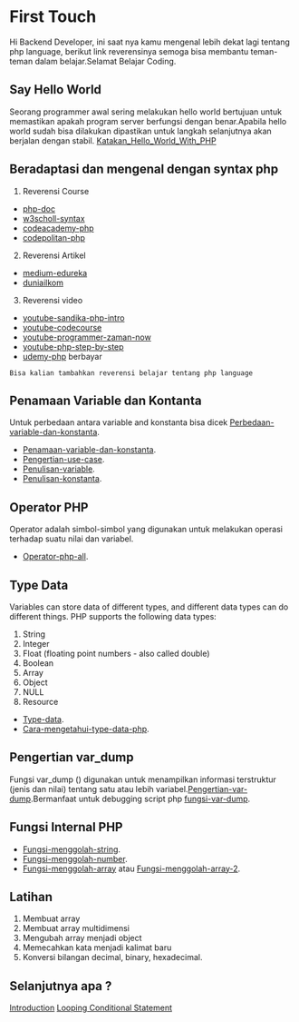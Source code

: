 # First Touch
Hi Backend Developer, ini saat nya kamu mengenal lebih dekat lagi tentang php language, berikut link reverensinya semoga bisa membantu teman-teman dalam belajar.Selamat Belajar Coding.
## Say Hello World
Seorang programmer awal sering melakukan hello world bertujuan untuk memastikan apakah program server berfungsi dengan benar.Apabila hello world sudah bisa dilakukan dipastikan untuk langkah selanjutnya akan berjalan dengan stabil. [Katakan_Hello_World_With_PHP](https://github.com/triabagus/roadmap-backend/blob/master/2.Firts%20Touch/hello-world.php)  
## Beradaptasi dan mengenal dengan syntax php 
1. Reverensi Course

- [php-doc](https://www.php.net/docs.php)
- [w3scholl-syntax](https://www.w3schools.com/php/php_syntax.asp)
- [codeacademy-php](https://www.codecademy.com/learn/learn-php)
- [codepolitan-php](https://www.codepolitan.com/interactive-coding/php)
2. Reverensi Artikel

- [medium-edureka](https://medium.com/edureka/php-tutorial-beginners-guide-to-php-f78a189de6f)
- [duniailkom](https://www.duniailkom.com/tutorial-belajar-php-dan-index-artikel-php/)
3. Reverensi video

- [youtube-sandika-php-intro](https://www.youtube.com/watch?v=l1W2OwV5rgY)
- [youtube-codecourse](https://www.youtube.com/watch?v=XKWqdp17BFo&list=PLfdtiltiRHWHjTPiFDRdTOPtSyYfz3iLW)
- [youtube-programmer-zaman-now](https://www.youtube.com/channel/UC14ZKB9XsDZbnHVmr4AmUpQ)
- [youtube-php-step-by-step](https://www.youtube.com/channel/UCvHX2bCZG2m9ddUhwxudKYA)
- [udemy-php](https://www.udemy.com/topic/php/) berbayar
```
Bisa kalian tambahkan reverensi belajar tentang php language
```
## Penamaan Variable dan Kontanta
Untuk perbedaan antara variable and konstanta bisa dicek [Perbedaan-variable-dan-konstanta](https://www.dumetschool.com/blog/Perbedaan-Variable-Dan-Konstanta-PHP).
- [Penamaan-variable-dan-konstanta](http://wistau.com/penulisan-variable-dan-konstanta-di-dalam-php-2/).
- [Pengertian-use-case](https://medium.com/@arifwicaksanaa/pengertian-use-case-a7e576e1b6bf).
- [Penulisan-variable](https://www.duniailkom.com/pengertian-variabel-dan-cara-penulisan-variabel-php/).
- [Penulisan-konstanta](https://www.duniailkom.com/pengertian-konstanta-dan-cara-penulisan-konstanta-php/).
## Operator PHP
Operator adalah simbol-simbol yang digunakan untuk melakukan operasi terhadap suatu nilai dan variabel.
- [Operator-php-all](https://www.petanikode.com/php-operator/). 
## Type Data
Variables can store data of different types, and different data types can do different things.
PHP supports the following data types:
1. String 
2. Integer
3. Float (floating point numbers - also called double)
4. Boolean
5. Array
6. Object
7. NULL
8. Resource
- [Type-data](https://www.w3schools.com/php/php_datatypes.asp).
- [Cara-mengetahui-type-data-php](http://a2fahmi.com/?p=2101).
## Pengertian var_dump
Fungsi var_dump () digunakan untuk menampilkan informasi terstruktur (jenis dan nilai) tentang satu atau lebih variabel.[Pengertian-var-dump](https://www.w3resource.com/php/function-reference/var_dump.php).Bermanfaat untuk debugging script php [fungsi-var-dump](https://www.duniailkom.com/pengertian-dan-cara-penulisan-fungsi-var_dump-dalam-php/).
## Fungsi Internal PHP
- [Fungsi-menggolah-string](https://www.malasngoding.com/belajar-php-manipulasi-string-pada-php/).
- [Fungsi-menggolah-number](https://www.malasngoding.com/pengertian-dan-kegunaan-fungsi-number-format-di-php/).
- [Fungsi-menggolah-array](https://code.tutsplus.com/id/tutorials/working-with-php-arrays-in-the-right-way--cms-28606) atau [Fungsi-menggolah-array-2](https://www.w3schools.com/php/php_arrays.asp).   
## Latihan
1. Membuat array
2. Membuat array multidimensi
3. Mengubah array menjadi object
4. Memecahkan kata menjadi kalimat baru
5. Konversi bilangan decimal, binary, hexadecimal.

## Selanjutnya apa ?
[Introduction](https://github.com/triabagus/roadmap-backend/tree/master/1.Introduction)
[Looping Conditional Statement](https://github.com/triabagus/roadmap-backend/tree/master/3.Looping%20and%20Conditional%20Statement)